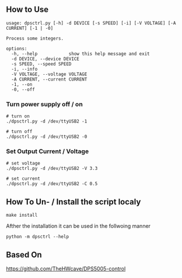 ## How to Use

```shell
usage: dpsctrl.py [-h] -d DEVICE [-s SPEED] [-i] [-V VOLTAGE] [-A CURRENT] [-1 | -0]

Process some integers.

options:
  -h, --help            show this help message and exit
  -d DEVICE, --device DEVICE
  -s SPEED, --speed SPEED
  -i, --info
  -V VOLTAGE, --voltage VOLTAGE
  -A CURRENT, --current CURRENT
  -1, --on
  -0, --off
```

### Turn power supply off / on

```shell
# turn on
./dpsctrl.py -d /dev/ttyUSB2 -1

# turn off
./dpsctrl.py -d /dev/ttyUSB2 -0
```

### Set Output Current / Voltage

```shell
# set voltage
./dpsctrl.py -d /dev/ttyUSB2 -V 3.3

# set current
./dpsctrl.py -d /dev/ttyUSB2 -C 0.5
```

## How To Un- / Install the script localy

```shell
make install
```

Afther the installation it can be used in the follwoing manner

```shell
python -m dpsctrl --help
```

## Based On

https://github.com/TheHWcave/DPS5005-control